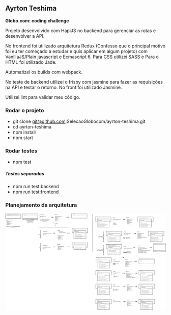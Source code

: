 ## Ayrton Teshima
**Globo.com: coding challenge**

Projeto desenvolvido com HapiJS no backend para gerenciar as rotas e desenvolver a API.

No frontend foi utilizado arquitetura Redux (Confesso que o principal motivo foi eu ter começado a estudar e quis aplicar em algum projeto) com VanillaJS/Plain javascript e Ecmascript 6. Para CSS utilizei SASS e Para o HTML foi utilizado Jade.

Automatizei os builds com webpack.

No teste de backend utilizei o frisby com jasmine para fazer as requisições na API e testar o retorno. No front foi utilizado Jasmine.

Utilizei lint para validar meu código.
### Rodar o projeto
- git clone git@github.com:SelecaoGlobocom/ayrton-teshima.git
- cd ayrton-teshima
- npm install
- npm start

### Rodar testes
- npm test
##### Testes separados
- npm run test:backend
- npm run test:frontend

### Planejamento da arquitetura
![Redux](telas_desafio_globo.com.png?raw=true "Optional Title")
